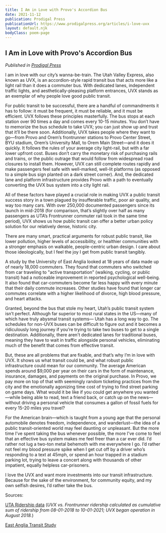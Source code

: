 ```yaml
---
title: I Am in Love with Provo's Accordion Bus
date: 2021-11-12
publication: Prodigal Press
publicationUrl: https://www.prodigalpress.org/articles/i-love-uvx
layout: default.njk
bodyClass: poem-page
---
```


## **I Am in Love with Provo's Accordion Bus** 

*Published in [Prodigal Press](https://www.prodigalpress.org/articles/i-love-uvx)*
<div class="essay-content">

I am in love with our city’s wanna-be-train. The Utah Valley Express, also known as UVX, is an accordion-style rapid transit bus that acts more like a light rail than it does a commuter bus. With dedicated lanes, independent traffic lights, and aesthetically-pleasing platform entrances, UVX stands as an exemplar of why people love good public transit. 

For public transit to be successful, there are a handful of commandments it has to follow: it must be frequent, it must be reliable, and it must be efficient. UVX follows these principles masterfully.  The bus stops at each station over 90 times a day and comes every 10-15 minutes. You don’t have to memorize the bus schedule to take UVX; you can just show up and trust that it’ll be there soon. Additionally, UVX takes people where they want to go—from Provo and Orem’s frontrunner stations to Provo Center Street, BYU stadium, Orem’s University Mall, to Orem Main Street—and it does it quickly. It follows the rules of your average city light-rail, but with a far lower upfront cost. Buses don’t carry the monetary risk of purchasing rails and trains, or the public outrage that would follow from widespread road closures to install them. However, UVX can still complete routes rapidly and make passengers feel safe with well-marked, well-lit platforms (as opposed to a simple bus sign planted on a dark street corner). And, the dedicated lane and platform infrastructure provides Provo with a path to eventually converting the UVX bus system into a city light rail.

All of these factors have played a crucial role in making UVX a public transit success story in a town plagued by insufferable traffic, poor air quality, and way too many cars. With over 250,000 documented passengers since its launch in mid-2018 (for comparison, that’s slightly over half as many passengers as UTA’s Frontrunner commuter rail took in the same time period), UVX shows us how public transit can offer a better urban policy solution for our relatively dense, historic city. 

There are many smart, practical arguments for robust public transit, like lower pollution, higher levels of accessibility, or healthier communities with a stronger emphasis on walkable, people-centric urban design. I care about those ideologically, but I feel the joy I get from public transit tangibly. 

A study by the University of East Anglia looked at 18 years of data made up of nearly 18,000 commuters. They found that commuters who switched from car traveling to "active transportation" (walking, cycling, or public transit) had a noticeable improvement in reported psychological well-being. It also found that car-commuters become far less happy with every minute that their daily commute increases. Other studies have found that longer car commutes correlate with a higher likelihood of divorce, high blood pressure, and heart attacks.

Granted, beyond the bus that stole my heart, Utah’s public transit system isn’t perfect. Although far superior to most rural states in the US—many of which have truly abysmal transit systems— Utah has a long way to go. The schedules for non-UVX buses can be difficult to figure out and it becomes a ridiculously long journey if you’re trying to take two buses to get to a single destination. Additionally, there aren't dedicated lanes for traditional buses, meaning they have to wait in traffic alongside personal vehicles, eliminating much of the benefit that comes from effective transit. 

But, these are all problems that are fixable, and that’s why I’m in love with UVX. It shows us what transit could be, and what robust public infrastructure could mean for our community. The average American spends around $9,000 per year on their cars in the form of maintenance, insurance, damages, and payments on the original purchase. In Provo, we pay more on top of that with seemingly random ticketing practices from the city and the emotionally agonizing time cost of trying to find street parking on game days. What would it be like if you could get anywhere you wanted—while being able to read, text a friend back, or catch up on the news—without driving a personal vehicle that consumes a gallon of fossil fuels for every 15-20 miles you travel? 

For the American brain—which is taught from a young age that the personal automobile denotes freedom, independence, and wanderlust—the idea of a public transit-oriented world may feel daunting or unpleasant. But the more time I’ve spent taking the bus whenever possible, the more I’ve come to feel that an effective bus system makes me feel freer than a car ever did. I’d rather not lug a two-ton metal behemoth with me everywhere I go. I’d rather not feel my blood pressure spike when I get cut off by a driver who’s responding to a text at 45mph, or spend an hour trapped in a stadium parking lot, trying to leave a concert along with thousands of other impatient, equally helpless car-prisoners. 

I love the UVX and want more investments into our transit infrastructure. Because for the sake of the environment, for community equity, and my own selfish desires, I’d rather take the bus. 


Sources:

[UTA Ridership data](https://data-rideuta.opendata.arcgis.com/datasets/rideuta::uta-mode-level-boardings-weekday-averages-1/explore) (*UVX vs. Frontrunner ridership calculated as cumulative sum of ridership from 08-01-2018 to 10-01-2021; UVX began operation in August 2018.*)

[East Anglia Transit Study](https://thehappycity.com/commuting-happiness/)

</div>
